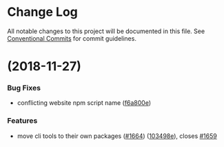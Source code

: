 # Change Log

All notable changes to this project will be documented in this file.
See [Conventional Commits](https://conventionalcommits.org) for commit guidelines.

#  (2018-11-27)


### Bug Fixes

* conflicting website npm script name ([f6a800e](https://github.com/serialport/node-serialport/commit/f6a800e))


### Features

* move cli tools to their own packages ([#1664](https://github.com/serialport/node-serialport/issues/1664)) ([103498e](https://github.com/serialport/node-serialport/commit/103498e)), closes [#1659](https://github.com/serialport/node-serialport/issues/1659)
